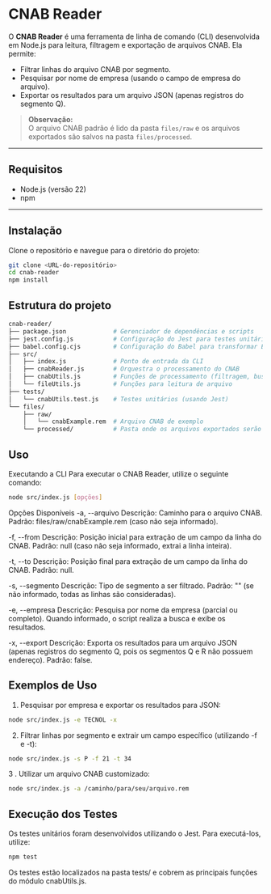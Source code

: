 # CNAB Reader

O **CNAB Reader** é uma ferramenta de linha de comando (CLI) desenvolvida em Node.js para leitura, filtragem e exportação de arquivos CNAB. Ela permite:
- Filtrar linhas do arquivo CNAB por segmento.
- Pesquisar por nome de empresa (usando o campo de empresa do arquivo).
- Exportar os resultados para um arquivo JSON (apenas registros do segmento Q).

> **Observação:**  
> O arquivo CNAB padrão é lido da pasta `files/raw` e os arquivos exportados são salvos na pasta `files/processed`.

---

## Requisitos

- Node.js (versão 22)
- npm

---

## Instalação

Clone o repositório e navegue para o diretório do projeto:

   ```bash
   git clone <URL-do-repositório>
   cd cnab-reader
   npm install
   ```


## Estrutura do projeto
```bash
cnab-reader/
├── package.json             # Gerenciador de dependências e scripts
├── jest.config.js           # Configuração do Jest para testes unitários
├── babel.config.cjs         # Configuração do Babel para transformar ES Modules
├── src/
│   ├── index.js             # Ponto de entrada da CLI
│   ├── cnabReader.js        # Orquestra o processamento do CNAB
│   ├── cnabUtils.js         # Funções de processamento (filtragem, busca exportação, etc.)
│   └── fileUtils.js         # Funções para leitura de arquivo
├── tests/
│   └── cnabUtils.test.js    # Testes unitários (usando Jest)
└── files/
    ├── raw/
    │   └── cnabExample.rem  # Arquivo CNAB de exemplo
    └── processed/           # Pasta onde os arquivos exportados serão salvos
```


## Uso

Executando a CLI
Para executar o CNAB Reader, utilize o seguinte comando:
```bash
node src/index.js [opções]
```

Opções Disponíveis
-a, --arquivo
Descrição: Caminho para o arquivo CNAB.
Padrão: files/raw/cnabExample.rem (caso não seja informado).

-f, --from
Descrição: Posição inicial para extração de um campo da linha do CNAB.
Padrão: null (caso não seja informado, extrai a linha inteira).

-t, --to
Descrição: Posição final para extração de um campo da linha do CNAB.
Padrão: null.

-s, --segmento
Descrição: Tipo de segmento a ser filtrado.
Padrão: "" (se não informado, todas as linhas são consideradas).

-e, --empresa
Descrição: Pesquisa por nome da empresa (parcial ou completo). Quando informado, o script realiza a busca e exibe os resultados.

-x, --export
Descrição: Exporta os resultados para um arquivo JSON (apenas registros do segmento Q, pois os segmentos Q e R não possuem endereço).
Padrão: false.

## Exemplos de Uso
1. Pesquisar por empresa e exportar os resultados para JSON:
```bash
node src/index.js -e TECNOL -x
```

2. Filtrar linhas por segmento e extrair um campo específico (utilizando -f e -t):
```bash
node src/index.js -s P -f 21 -t 34
```

3 . Utilizar um arquivo CNAB customizado:
```bash
node src/index.js -a /caminho/para/seu/arquivo.rem
```

## Execução dos Testes
Os testes unitários foram desenvolvidos utilizando o Jest. Para executá-los, utilize:
```bash
npm test
```

Os testes estão localizados na pasta tests/ e cobrem as principais funções do módulo cnabUtils.js.

